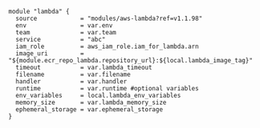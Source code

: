 

    module "lambda" {
      source            = "modules/aws-lambda?ref=v1.1.98"
      env               = var.env
      team              = var.team
      service           = "abc"
      iam_role          = aws_iam_role.iam_for_lambda.arn
      image_uri         = "${module.ecr_repo_lambda.repository_url}:${local.lambda_image_tag}"
      timeout           = var.lambda_timeout
      filename          = var.filename
      handler           = var.handler
      runtime           = var.runtime #optional variables
      env_variables     = local.lambda_env_variables
      memory_size       = var.lambda_memory_size
      ephemeral_storage = var.ephemeral_storage
    }